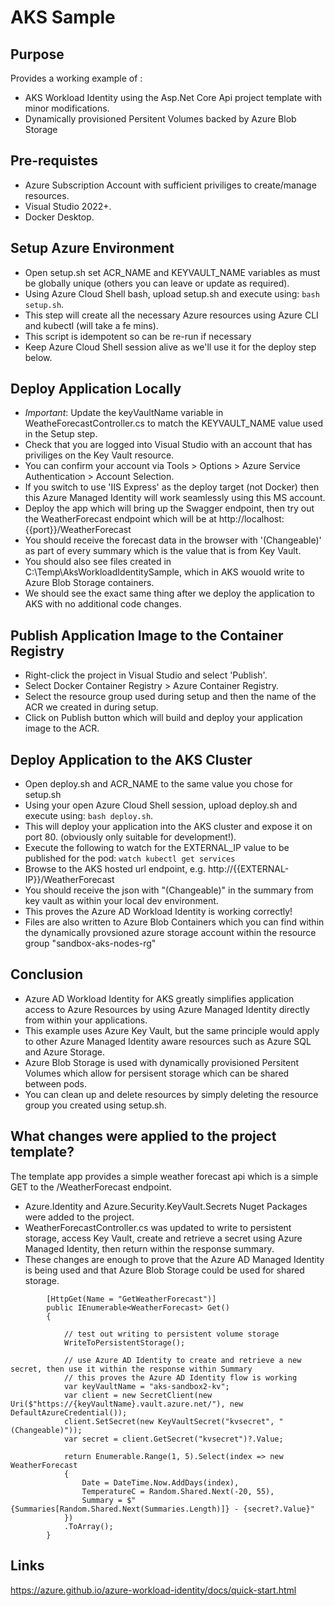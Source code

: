 # AKS Sample

## Purpose
Provides a working example of :
- AKS Workload Identity using the Asp.Net Core Api project template with minor modifications. 
- Dynamically provisioned Persitent Volumes backed by Azure Blob Storage

## Pre-requistes
- Azure Subscription Account with sufficient priviliges to create/manage resources.
- Visual Studio 2022+.
- Docker Desktop.

## Setup Azure Environment
- Open setup.sh set ACR_NAME and KEYVAULT_NAME variables as must be globally unique (others you can leave or update as required).
- Using Azure Cloud Shell bash, upload setup.sh and execute using: ```bash setup.sh```.
- This step will create all the necessary Azure resources using Azure CLI and kubectl (will take a fe mins).
- This script is idempotent so can be re-run if necessary
- Keep Azure Cloud Shell session alive as we'll use it for the deploy step below.

## Deploy Application Locally 
- *Important*: Update the keyVaultName variable in WeatheForecastController.cs to match the KEYVAULT_NAME value used in the Setup step.
 - Check that you are logged into Visual Studio with an account that has priviliges on the Key Vault resource. 
 - You can confirm your account via Tools > Options > Azure Service Authentication > Account Selection.
 - If you switch to use 'IIS Express' as the deploy target (not Docker) then this Azure Managed Identity will work seamlessly using this MS account. 
 - Deploy the app which will bring up the Swagger endpoint, then try out the WeatherForecast endpoint which will be at http://localhost:{{port}}/WeatherForecast 
 - You should receive the forecast data in the browser with '(Changeable)' as part of every summary which is the value that is from Key Vault.
 - You should also see files created in C:\Temp\AksWorkloadIdentitySample\, which in AKS wouold write to Azure Blob Storage containers.
 - We should see the exact same thing after we deploy the application to AKS with no additional code changes.

## Publish Application Image to the Container Registry
- Right-click the project in Visual Studio and select 'Publish'.
- Select Docker Container Registry > Azure Container Registry.
- Select the resource group used during setup and then the name of the ACR we created in during setup.
- Click on Publish button which will build and deploy your application image to the ACR.

## Deploy Application to the AKS Cluster
- Open deploy.sh and ACR_NAME to the same value you chose for setup.sh
- Using your open Azure Cloud Shell session, upload deploy.sh and execute using: ```bash deploy.sh```.
- This will deploy your application into the AKS cluster and expose it on port 80. (obviously only suitable for development!).
- Execute the following to watch for the EXTERNAL_IP value to be published for the pod: ```watch kubectl get services```
- Browse to the AKS hosted url endpoint, e.g. http://{{EXTERNAL-IP}}/WeatherForecast 
- You should receive the json with "(Changeable)" in the summary from key vault as within your local dev environment.
- This proves the Azure AD Workload Identity is working correctly!
- Files are also written to Azure Blob Containers which you can find within the dynamically provsioned azure storage account within the resource group "sandbox-aks-nodes-rg"

## Conclusion
- Azure AD Workload Identity for AKS greatly simplifies application access to Azure Resources by using Azure Managed Identity directly from within your applications. 
- This example uses Azure Key Vault, but the same principle would apply to other Azure Managed Identity aware resources such as Azure SQL and Azure Storage.
- Azure Blob Storage is used with dynamically provisioned Persitent Volumes which allow for persisent storage which can be shared between pods.
- You can clean up and delete resources by simply deleting the resource group you created using setup.sh.

## What changes were applied to the project template?
The template app provides a simple weather forecast api which is a simple GET to the /WeatherForecast endpoint. 

- Azure.Identity and Azure.Security.KeyVault.Secrets Nuget Packages were added to the project.
- WeatherForecastController.cs was updated to write to persistent storage, access Key Vault, create and retrieve a secret using Azure Managed Identity, then return within the response summary.
- These changes are enough to prove that the Azure AD Managed Identity is being used and that Azure Blob Storage could be used for shared storage.

```
        [HttpGet(Name = "GetWeatherForecast")]
        public IEnumerable<WeatherForecast> Get()
        {

            // test out writing to persistent volume storage
            WriteToPersistentStorage();

            // use Azure AD Identity to create and retrieve a new secret, then use it within the response within Summary
            // this proves the Azure AD Identity flow is working 
            var keyVaultName = "aks-sandbox2-kv";
            var client = new SecretClient(new Uri($"https://{keyVaultName}.vault.azure.net/"), new DefaultAzureCredential());
            client.SetSecret(new KeyVaultSecret("kvsecret", "(Changeable)"));
            var secret = client.GetSecret("kvsecret")?.Value;

            return Enumerable.Range(1, 5).Select(index => new WeatherForecast
            {
                Date = DateTime.Now.AddDays(index),
                TemperatureC = Random.Shared.Next(-20, 55),
                Summary = $"{Summaries[Random.Shared.Next(Summaries.Length)]} - {secret?.Value}"
            })
            .ToArray();
        }

```

## Links
https://azure.github.io/azure-workload-identity/docs/quick-start.html